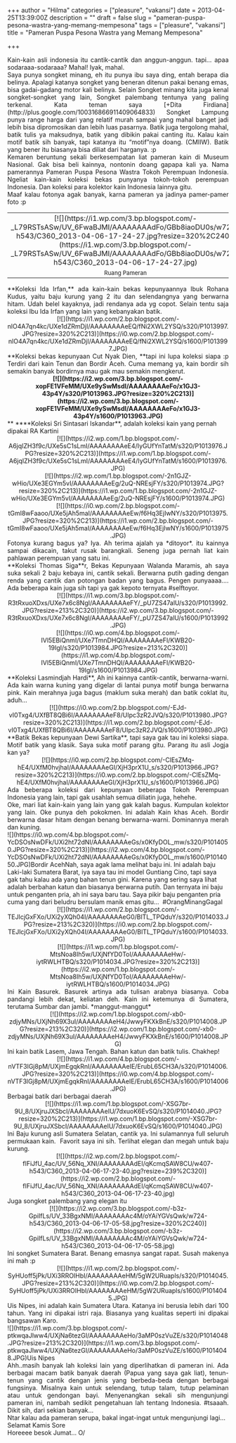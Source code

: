 +++
author = "Hilma"
categories = ["pleasure", "vakansi"]
date = 2013-04-25T13:39:00Z
description = ""
draft = false
slug = "pameran-puspa-pesona-wastra-yang-memang-mempesona"
tags = ["pleasure", "vakansi"]
title = "Pameran Puspa Pesona Wastra yang Memang Mempesona"

+++

<div style="text-align: justify;">Kain-kain asli indonesia itu cantik-cantik dan anggun-anggun. tapi… apaa sodaraaa-sodaraaa? Mahal! Iyak, mahal.</div><div><div style="text-align: justify;">Saya punya songket minang, eh itu punya ibu saya ding, entah berapa dia belinya. Apalagi katanya songket yang beneran ditenun pakai benang emas, bisa gadai-gadang motor kali belinya. Selain Songket minang kita juga kenal songket-songket yang lain, Songket palembang tentunya yang paling terkenal. Kata teman saya [+Dita Firdiana](http://plus.google.com/100316866911409064833) Songket Lampung punya range harga dari yang relatif murah sampai yang mahal banget jadi lebih bisa dipromosikan dan lebih luas pasarnya.  
 Batik juga tergolong mahal, batik tulis ya maksudnya, batik yang dibikin pakai canting itu. Kalau kain motif batik sih banyak, tapi katanya itu “motif”nya doang. (CMIIW). Batik yang bener itu biasanya bisa diliat dari harganya. :p</div></div><div><div style="text-align: justify;">Kemaren beruntung sekali berkesempatan liat pameran kain di Museum Nasional. Gak bisa beli kainnya, nontonin doang gapapa kali ya. Nama pamerannya Pameran Puspa Pesona Wastra Tokoh Perempuan Indonesia. Ngeliat kain-kain koleksi bekas punyanya tokoh-tokoh perempuan Indonesia. Dan koleksi para kolektor kain Indonesia lainnya gitu.</div></div><div><div style="text-align: justify;">Maaf kalau fotonya agak banyak, karna pameran ya jadinya pamer-pamer foto :p<table align="center" cellpadding="0" cellspacing="0" class="tr-caption-container" style="margin-left: auto; margin-right: auto; text-align: center;"><tbody><tr><td>[![](https://i1.wp.com/3.bp.blogspot.com/-_L79RSTsASw/UV_6FwaBJMI/AAAAAAAAdFo/GBb8iaoDU0s/w724-h543/C360_2013-04-06-17-24-27.jpg?resize=320%2C240)](https://i1.wp.com/3.bp.blogspot.com/-_L79RSTsASw/UV_6FwaBJMI/AAAAAAAAdFo/GBb8iaoDU0s/w724-h543/C360_2013-04-06-17-24-27.jpg)</td></tr><tr><td class="tr-caption" style="font-size: 13px;">Ruang Pameran</td></tr></tbody></table></div></div><div><div style="text-align: justify;">**Koleksi Ida Irfan,** ada kain-kain bekas kepunyaannya Ibuk Rohana Kudus, yaitu baju kurung yang 2 itu dan selendangnya yang berwarna hitam. Udah belel kayaknya, jadi rendanya ada yg copot. Selain tentu saja koleksi Ibu Ida Irfan yang lain yang kebanyakan batik.</div></div><div class="separator" style="clear: both; text-align: center;">[![](https://i1.wp.com/2.bp.blogspot.com/-nlO4A7qn4kc/UXe1dZRmDjI/AAAAAAAAeEQ/fNi2XWL2YSQ/s320/P1013997.JPG?resize=320%2C213)](https://i0.wp.com/2.bp.blogspot.com/-nlO4A7qn4kc/UXe1dZRmDjI/AAAAAAAAeEQ/fNi2XWL2YSQ/s1600/P1013997.JPG)</div><div class="separator" style="clear: both; text-align: center;"></div><div class="separator" style="clear: both; text-align: justify;">**Koleksi bekas kepunyaan Cut Nyak Dien, **tapi ini lupa koleksi siapa :p Terdiri dari kain Tenun dan Bordir Aceh. Cuma memang ya, kain bordir sih semakin banyak bordirnya mau gak mau semakin mengkerut.</div><div class="separator" style="clear: both; font-weight: bold; text-align: center;">[![](https://i2.wp.com/3.bp.blogspot.com/-xopFE1VFeMM/UXe9ySwMsdI/AAAAAAAAeFo/x1GJ3-43p4Y/s320/P1013963.JPG?resize=320%2C213)](https://i2.wp.com/3.bp.blogspot.com/-xopFE1VFeMM/UXe9ySwMsdI/AAAAAAAAeFo/x1GJ3-43p4Y/s1600/P1013963.JPG)</div><div class="separator" style="clear: both; text-align: center;"></div>**  
****Koleksi Sri Sintasari Iskandar**<span style="text-align: justify;">, adalah koleksi kain yang pernah dipakai RA Kartini</span>

<div class="separator" style="clear: both; text-align: center;">[![](https://i2.wp.com/1.bp.blogspot.com/-A6jqIZH3f9c/UXe5sC1sLmI/AAAAAAAAeE4/IyGUfYnTatM/s320/P1013976.JPG?resize=320%2C213)](https://i1.wp.com/1.bp.blogspot.com/-A6jqIZH3f9c/UXe5sC1sLmI/AAAAAAAAeE4/IyGUfYnTatM/s1600/P1013976.JPG)</div><div class="separator" style="clear: both; text-align: center;">[![](https://i2.wp.com/1.bp.blogspot.com/-2n1GJZ-wHio/UXe3EGYm5vI/AAAAAAAAeEg/2uQ-NREsjFY/s320/P1013974.JPG?resize=320%2C213)](https://i1.wp.com/1.bp.blogspot.com/-2n1GJZ-wHio/UXe3EGYm5vI/AAAAAAAAeEg/2uQ-NREsjFY/s1600/P1013974.JPG)</div><div class="separator" style="clear: both; text-align: center;">[![](https://i0.wp.com/2.bp.blogspot.com/-tGmI8wFaaoo/UXe5jAh5maI/AAAAAAAAeEw/f6Hq3EjIwNY/s320/P1013975.JPG?resize=320%2C213)](https://i1.wp.com/2.bp.blogspot.com/-tGmI8wFaaoo/UXe5jAh5maI/AAAAAAAAeEw/f6Hq3EjIwNY/s1600/P1013975.JPG)</div><div class="separator" style="clear: both; text-align: justify;"></div><div class="separator" style="clear: both; text-align: justify;">Fotonya kurang bagus ya? Iya. Ah terima ajalah ya *ditoyor*. itu kainnya sampai dikacain, takut rusak barangkali. Seneng juga pernah liat kain pahlawan perempuan yang satu ini.</div><div class="separator" style="clear: both; text-align: justify;"></div><div class="separator" style="clear: both; text-align: justify;">**Koleksi Thomas Siga**r, Bekas Kepunyaan Walanda Maramis, ah saya suka sekali 2 baju kebaya ini, cantik sekali. Berwarna putih gading dengan renda yang cantik dan potongan badan yang bagus. Pengen punyaaaa…. Ada beberapa kain juga sih tapi ya gak kepoto ternyata #selftoyor.</div><div class="separator" style="clear: both; text-align: center;">[![](https://i1.wp.com/3.bp.blogspot.com/-R3tRxuoXDxs/UXe7x6c8NgI/AAAAAAAAeFY/_pU7ZS47alU/s320/P1013992.JPG?resize=213%2C320)](https://i2.wp.com/3.bp.blogspot.com/-R3tRxuoXDxs/UXe7x6c8NgI/AAAAAAAAeFY/_pU7ZS47alU/s1600/P1013992.JPG)</div><div class="separator" style="clear: both; text-align: center;">[![](https://i0.wp.com/4.bp.blogspot.com/-IVl5EBiQnmI/UXe7TmnDHQI/AAAAAAAAeFI/KWB20-19IgI/s320/P1013984.JPG?resize=213%2C320)](https://i1.wp.com/4.bp.blogspot.com/-IVl5EBiQnmI/UXe7TmnDHQI/AAAAAAAAeFI/KWB20-19IgI/s1600/P1013984.JPG)</div><div class="separator" style="clear: both; text-align: center;"></div><div class="separator" style="clear: both; text-align: center;"></div><div class="separator" style="clear: both; text-align: justify;">**Koleksi Lasmindjah Hardi**, Ah ini kainnya cantik-cantik, berwarna-warni. Ada kain warna kuning yang digelar di lantai punya motif bunga berwarna pink. Kain merahnya juga bagus (maklum suka merah) dan batik coklat itu, aduh…</div><div class="separator" style="clear: both; text-align: center;">[![](https://i0.wp.com/2.bp.blogspot.com/-EJd-vI0Txg4/UXfBT8QBi6I/AAAAAAAAeF8/UIpc3zR2JVQ/s320/P1013980.JPG?resize=320%2C213)](https://i1.wp.com/2.bp.blogspot.com/-EJd-vI0Txg4/UXfBT8QBi6I/AAAAAAAAeF8/UIpc3zR2JVQ/s1600/P1013980.JPG)</div><div class="separator" style="clear: both; text-align: justify;"></div><div class="separator" style="clear: both; text-align: justify;">**Batik Bekas kepunyaan Dewi Sartika**, tapi saya gak tau ini koleksi siapa. Motif batik yang klasik. Saya suka motif parang gitu. Parang itu asli Jogja kan ya?</div><div class="separator" style="clear: both; text-align: center;">[![](https://i0.wp.com/2.bp.blogspot.com/-ClEsZMq-hE4/UXfM0hvjhaI/AAAAAAAAeGI/XjH3prX1U_s/s320/P1013966.JPG?resize=320%2C213)](https://i0.wp.com/2.bp.blogspot.com/-ClEsZMq-hE4/UXfM0hvjhaI/AAAAAAAAeGI/XjH3prX1U_s/s1600/P1013966.JPG)</div><div class="separator" style="clear: both; text-align: center;"></div><div class="separator" style="clear: both; text-align: justify;">Ada beberapa koleksi dari kepunyaan beberapa Tokoh Perempuan Indonesia yang lain, tapi gak usahlah semua diliatin juga, hehehe.</div><div class="separator" style="clear: both; text-align: justify;">Oke, mari liat kain-kain yang lain yang gak kalah bagus. Kumpulan kolektor yang lain. Oke punya deh pokokmen. Ini adalah Kain khas Aceh. Bordir berwarna dasar hitam dengan benang berwarna-warni. Dominannya merah dan kuning.</div>![](https://i0.wp.com/4.bp.blogspot.com/-YcDSOsNwDFk/UXi2ht72dNI/AAAAAAAAeGs/x0KfyDOL_mw/s320/P1014050.JPG?resize=320%2C213)](https://i2.wp.com/4.bp.blogspot.com/-YcDSOsNwDFk/UXi2ht72dNI/AAAAAAAAeGs/x0KfyDOL_mw/s1600/P1014050.JPG)</td></tr><tr><td class="tr-caption" style="text-align: center;">Bordir Aceh</td></tr></tbody></table>Nah, saya agak lama melihat baju ini. Ini adalah baju Laki-laki Sumatera Barat, iya saya tau ini model Guntiang Cino, tapi saya gak tahu kalau ada yang bahan tenun gini. Karena yang sering saya lihat adalah berbahan katun dan biasanya berwarna putih. Dan ternyata ini baju untuk penganten pria, ah ini saya baru tau. Saya pikir baju penganten pria cuma yang dari beludru bersulam manik emas gitu…  #OrangMinangGagal

<div class="separator" style="clear: both; text-align: center;">[![](https://i1.wp.com/2.bp.blogspot.com/-TEJlcjGxFXo/UXi2yXQh04I/AAAAAAAAeG0/BlTL_TPQduY/s320/P1014033.JPG?resize=213%2C320)](https://i0.wp.com/2.bp.blogspot.com/-TEJlcjGxFXo/UXi2yXQh04I/AAAAAAAAeG0/BlTL_TPQduY/s1600/P1014033.JPG)</div><div class="separator" style="clear: both; text-align: center;">[![](https://i1.wp.com/1.bp.blogspot.com/-MtsNoa8Ih5w/UXjNfYD0ToI/AAAAAAAAeHw/-iytRWLHTBQ/s320/P1014034.JPG?resize=320%2C213)](https://i2.wp.com/1.bp.blogspot.com/-MtsNoa8Ih5w/UXjNfYD0ToI/AAAAAAAAeHw/-iytRWLHTBQ/s1600/P1014034.JPG)</div><div class="separator" style="clear: both; text-align: center;"></div><div class="separator" style="clear: both; text-align: justify;">Ini Kain Basurek. Basurek artinya ada tulisan arabnya biasanya. Coba pandangi lebih dekat, keliatan deh. Kain ini ketemunya di Sumatera, terutama Sumbar dan jambi. *manggut-manggut*</div><div class="separator" style="clear: both; text-align: center;">[![](https://i2.wp.com/1.bp.blogspot.com/-xb0-zdjyMNs/UXjNh69X3uI/AAAAAAAAeH4/JwwyFKXkBnE/s320/P1014008.JPG?resize=213%2C320)](https://i2.wp.com/1.bp.blogspot.com/-xb0-zdjyMNs/UXjNh69X3uI/AAAAAAAAeH4/JwwyFKXkBnE/s1600/P1014008.JPG)</div><div class="separator" style="clear: both; text-align: center;"></div><div class="separator" style="clear: both; text-align: justify;">Ini kain batik Lasem, Jawa Tengah. Bahan katun dan batik tulis. Chakhep!</div><div class="separator" style="clear: both; text-align: center;"></div><div class="separator" style="clear: both; text-align: center;">[![](https://i1.wp.com/4.bp.blogspot.com/-nVTF3lGj8pM/UXjmEgqkRnI/AAAAAAAAeIE/ErubL65CH3A/s320/P1014006.JPG?resize=320%2C213)](https://i0.wp.com/4.bp.blogspot.com/-nVTF3lGj8pM/UXjmEgqkRnI/AAAAAAAAeIE/ErubL65CH3A/s1600/P1014006.JPG)</div><div class="separator" style="clear: both; text-align: center;"></div><div class="separator" style="clear: both; text-align: justify;">Berbagai batik dari berbagai daerah</div><div class="separator" style="clear: both; text-align: center;">[![](https://i1.wp.com/1.bp.blogspot.com/-XSG7br-9U_8/UXjruJXSbcI/AAAAAAAAeIU/7dxuoK6EvSQ/s320/P1014040.JPG?resize=320%2C213)](https://i1.wp.com/1.bp.blogspot.com/-XSG7br-9U_8/UXjruJXSbcI/AAAAAAAAeIU/7dxuoK6EvSQ/s1600/P1014040.JPG)</div><div class="separator" style="clear: both; text-align: center;"></div><div class="separator" style="clear: both; text-align: justify;">Ini Baju kurung asli Sumatera Selatan, cantik ya. Ini sulamannya full seluruh permukaan kain.  Favorit saya ini sih. Terlihat elegan dan megah untuk baju kurung.</div><div class="separator" style="clear: both; text-align: center;">[![](https://i2.wp.com/2.bp.blogspot.com/-flFiJfU_4ac/UV_56Nq_XNI/AAAAAAAAdEI/qKcmqSAW8CU/w407-h543/C360_2013-04-06-17-23-40.jpg?resize=239%2C320)](https://i2.wp.com/2.bp.blogspot.com/-flFiJfU_4ac/UV_56Nq_XNI/AAAAAAAAdEI/qKcmqSAW8CU/w407-h543/C360_2013-04-06-17-23-40.jpg)</div><div class="separator" style="clear: both; text-align: center;"></div><div class="separator" style="clear: both; text-align: justify;">Juga songket palembang yang elegan itu</div><div class="separator" style="clear: both; text-align: center;">[![](https://i2.wp.com/3.bp.blogspot.com/-b3z-GpiIfLs/UV_33BgxNMI/AAAAAAAAc4M/oYAiYGVsQwk/w724-h543/C360_2013-04-06-17-05-58.jpg?resize=320%2C240)](https://i2.wp.com/3.bp.blogspot.com/-b3z-GpiIfLs/UV_33BgxNMI/AAAAAAAAc4M/oYAiYGVsQwk/w724-h543/C360_2013-04-06-17-05-58.jpg)</div><div class="separator" style="clear: both; text-align: center;"></div><div class="separator" style="clear: both; text-align: center;"></div><div class="separator" style="clear: both; text-align: justify;">Ini songket Sumatera Barat. Benang emasnya sangat rapat. Susah makenya ini mah :p</div><div class="separator" style="clear: both; text-align: center;">[![](https://i1.wp.com/2.bp.blogspot.com/-SyHUoff5jPk/UXi3RROIHbI/AAAAAAAAeHM/5gW2URuapls/s320/P1014045.JPG?resize=213%2C320)](https://i0.wp.com/2.bp.blogspot.com/-SyHUoff5jPk/UXi3RROIHbI/AAAAAAAAeHM/5gW2URuapls/s1600/P1014045.JPG)</div><div class="separator" style="clear: both; text-align: center;"></div><div class="separator" style="clear: both; text-align: justify;">Uis Nipes, ini adalah kain Sumatera Utara. Katanya ini berusia lebih dari 100 tahun. Yang ini dipakai istri raja. Biasanya yang kualitas seperti ini dipakai bangsawan Karo.</div>![](https://i1.wp.com/3.bp.blogspot.com/-ptkwqaJlww4/UXjNa6tezGI/AAAAAAAAeHo/3aMP0szVuZE/s320/P1014048.JPG?resize=213%2C320)](https://i1.wp.com/3.bp.blogspot.com/-ptkwqaJlww4/UXjNa6tezGI/AAAAAAAAeHo/3aMP0szVuZE/s1600/P1014048.JPG)</td></tr><tr><td class="tr-caption" style="text-align: center;">Uis Nipes</td></tr></tbody></table><div style="text-align: justify;">Ahh..masih banyak lah koleksi lain yang diperlihatkan di pameran ini. Ada berbagai macam batik banyak daerah (Papua yang saya gak liat), tenun-tenun yang cantik dengan jenis yang berbeda-beda dengan berbagai fungsinya. Misalnya kain untuk selendang, tutup talam, tutup pelaminan atau untuk gendongan bayi. Menyenangkan sekali sih mengunjungi pameran ini, nambah sedikit pengetahuan lah tentang Indonesia. #tsaaah. Dikit sih, dari sekian banyak…</div><div style="text-align: justify;">Ntar kalau ada pameran serupa, bakal ingat-ingat untuk mengunjungi lagi…</div><div style="text-align: justify;"></div><div style="text-align: justify;">Selamat Kamis Sore</div><div style="text-align: justify;">Horeeee besok Jumat… O/</div>

